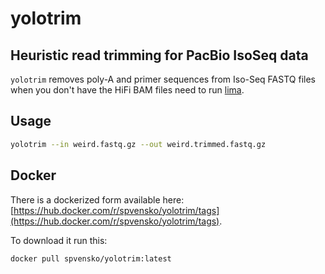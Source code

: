 # yolotrim

## Heuristic read trimming for PacBio IsoSeq data

`yolotrim` removes poly-A and primer sequences from Iso-Seq FASTQ files when you don't have the HiFi BAM files need to run [lima](https://lima.how/get-started.html).

## Usage

```sh
yolotrim --in weird.fastq.gz --out weird.trimmed.fastq.gz
```

## Docker

There is a dockerized form available here: [https://hub.docker.com/r/spvensko/yolotrim/tags](https://hub.docker.com/r/spvensko/yolotrim/tags). 

To download it run this:

```sh
docker pull spvensko/yolotrim:latest
```
